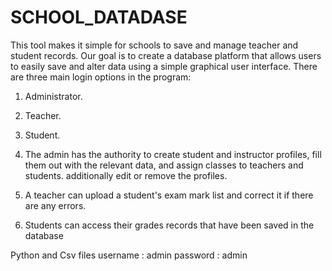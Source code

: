 # SCHOOL_DATADASE
This tool makes it simple for schools to save and manage teacher and student records.
Our goal is to create a database platform that allows users to easily save and alter data using a simple graphical user interface.
There are three main login options in the program:                      
1)	Administrator. 
2)	Teacher.
3)	Student.

1) The admin has the authority to create student and instructor profiles, fill them out with the relevant data, and assign classes to teachers and students. additionally edit or remove the profiles. 
2) A teacher can upload a student's exam mark list and correct it if there are any errors.
3) Students can access their grades records that have been saved in the database


Python and Csv files
username : admin
password : admin
